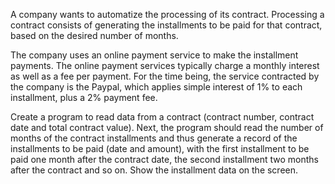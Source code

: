 A company wants to automatize the processing of its contract. Processing a contract consists of generating the installments to be paid for that contract, based on the desired number of months.

The company uses an online payment service to make the installment payments. The online payment services typically charge a monthly interest as well as a fee per payment. For the time being, the service contracted by the company is the Paypal, which applies simple interest of 1% to each installment, plus a 2% payment fee.

Create a program to read data from a contract (contract number, contract date and total contract value). Next, the program should read the number of months of the contract installments and thus generate a record of the installments to be paid (date and amount), with the first installment to be paid one month after the contract date, the second installment two months after the contract and so on. Show the installment data on the screen.